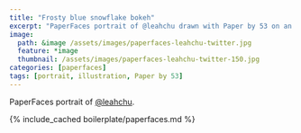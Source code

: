 ```yaml
---
title: "Frosty blue snowflake bokeh"
excerpt: "PaperFaces portrait of @leahchu drawn with Paper by 53 on an iPad."
image: 
  path: &image /assets/images/paperfaces-leahchu-twitter.jpg 
  feature: *image
  thumbnail: /assets/images/paperfaces-leahchu-twitter-150.jpg
categories: [paperfaces]
tags: [portrait, illustration, Paper by 53]
---
```


PaperFaces portrait of [@leahchu](https://twitter.com/leahchu).

{% include_cached boilerplate/paperfaces.md %}
